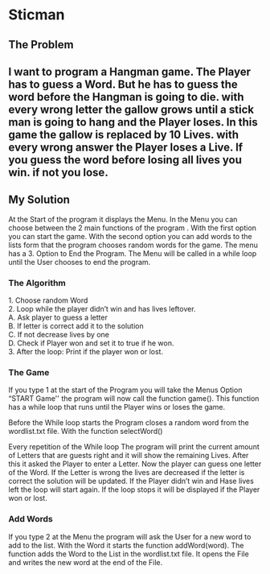 <h1>Sticman</h1>

<h2>The Problem<h2/>
<p>I want to program a Hangman game. The Player has to guess a Word. But he has to guess the word before the Hangman is going to die. with every wrong letter the gallow grows until a stick man is going to hang and the Player loses. In this game the gallow is replaced by 10 Lives. with every wrong answer the Player loses a Live. If you guess the word before losing all lives you win. if not you lose.</p>




<h2>My Solution</h2>
<p>At the Start of the program it displays the Menu. In the Menu you can choose between the 2 main functions of the program . With the first option you can start the game. With the second option you can add words to the lists form that the program chooses random words for the game. The menu has a 3. Option to End the Program. 
The Menu will be called in a while loop until the User chooses to end the program.</p>
<h3>The Algorithm</h3>
<p>1. Choose random Word<br />
2. Loop while the player didn’t win and has lives leftover.<br />
	A. Ask player to guess a letter<br />
	B. If letter is correct add it to the solution<br />
	C. If not decrease lives by one<br />
	D. Check if Player won and set it to true if he won.<br />
3. After the loop: Print if the player won or lost.</p>
<h3>The Game</h3>
<p>If you type 1 at the start of the Program you will take the Menus Option “START Game'' the program will now call the function game(). This function has a while loop that runs until the Player wins or loses the game. 

Before the While loop starts the Program closes a random word from the wordlist.txt file. With the function selectWord()

Every repetition of the While loop The program will print the current amount of Letters that are guests right and it will show the remaining Lives. After this it asked the Player to enter a Letter. Now the player can guess one letter of the Word. If the Letter is wrong the lives are decreased if the letter is correct the solution will be updated. If the Player didn’t win and Hase lives left the loop will start again. If the loop stops it will be displayed if the Player won or lost.</p>
<h3>Add Words</h3>
If you type 2 at the Menu the program will ask the User for a new word to add to the list. With the Word it starts the function addWord(word). The function adds the Word to the List in the wordlist.txt file. It opens the File and writes the new word at the end of the File.


